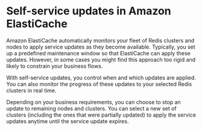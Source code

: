 # Self\-service updates in Amazon ElastiCache<a name="Self-Service-Updates"></a>

Amazon ElastiCache automatically monitors your fleet of Redis clusters and nodes to apply service updates as they become available\. Typically, you set up a predefined maintenance window so that ElastiCache can apply these updates\. However, in some cases you might find this approach too rigid and likely to constrain your business flows\. 

With self\-service updates, you control when and which updates are applied\. You can also monitor the progress of these updates to your selected Redis clusters in real time\. 

Depending on your business requirements, you can choose to stop an update to remaining nodes and clusters\. You can select a new set of clusters \(including the ones that were partially updated\) to apply the service updates anytime until the service update expires\. 